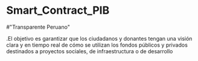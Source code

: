 # Smart_Contract_PIB

#"Transparente Peruano"

.El objetivo es garantizar que los ciudadanos y donantes tengan una visión clara y en tiempo real de cómo se utilizan los fondos públicos y privados destinados a proyectos sociales, de infraestructura o de desarrollo


